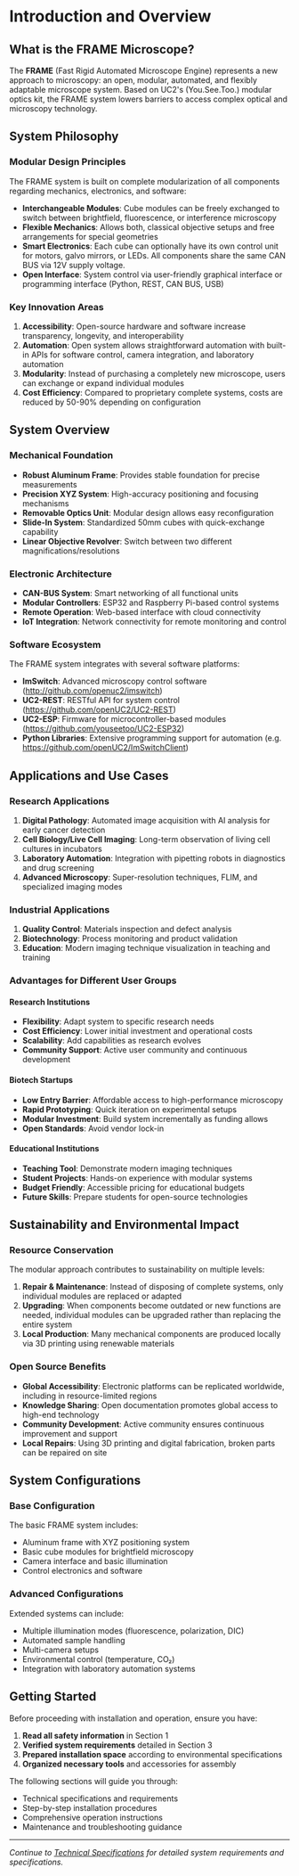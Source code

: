 # Introduction and Overview

## What is the FRAME Microscope?

The **FRAME** (Fast Rigid Automated Microscope Engine) represents a new approach to microscopy: an open, modular, automated, and flexibly adaptable microscope system. Based on UC2's (You.See.Too.) modular optics kit, the FRAME system lowers barriers to access complex optical and microscopy technology.

## System Philosophy

### Modular Design Principles

The FRAME system is built on complete modularization of all components regarding mechanics, electronics, and software:

- **Interchangeable Modules**: Cube modules can be freely exchanged to switch between brightfield, fluorescence, or interference microscopy
- **Flexible Mechanics**: Allows both, classical objective setups and free arrangements for special geometries
- **Smart Electronics**: Each cube can optionally have its own control unit for motors, galvo mirrors, or LEDs. All components share the same CAN BUS via 12V supply voltage.
- **Open Interface**: System control via user-friendly graphical interface or programming interface (Python, REST, CAN BUS, USB)


### Key Innovation Areas

1. **Accessibility**: Open-source hardware and software increase transparency, longevity, and interoperability
2. **Automation**: Open system allows straightforward automation with built-in APIs for software control, camera integration, and laboratory automation
3. **Modularity**: Instead of purchasing a completely new microscope, users can exchange or expand individual modules
4. **Cost Efficiency**: Compared to proprietary complete systems, costs are reduced by 50-90% depending on configuration

## System Overview

### Mechanical Foundation

- **Robust Aluminum Frame**: Provides stable foundation for precise measurements
- **Precision XYZ System**: High-accuracy positioning and focusing mechanisms
- **Removable Optics Unit**: Modular design allows easy reconfiguration
- **Slide-In System**: Standardized 50mm cubes with quick-exchange capability
- **Linear Objective Revolver**: Switch between two different magnifications/resolutions

### Electronic Architecture

- **CAN-BUS System**: Smart networking of all functional units
- **Modular Controllers**: ESP32 and Raspberry Pi-based control systems
- **Remote Operation**: Web-based interface with cloud connectivity
- **IoT Integration**: Network connectivity for remote monitoring and control

### Software Ecosystem

The FRAME system integrates with several software platforms:

- **ImSwitch**: Advanced microscopy control software (http://github.com/openuc2/imswitch)
- **UC2-REST**: RESTful API for system control (https://github.com/openUC2/UC2-REST)
- **UC2-ESP**: Firmware for microcontroller-based modules (https://github.com/youseetoo/UC2-ESP32)
- **Python Libraries**: Extensive programming support for automation (e.g. https://github.com/openUC2/ImSwitchClient)

## Applications and Use Cases

### Research Applications

1. **Digital Pathology**: Automated image acquisition with AI analysis for early cancer detection
2. **Cell Biology/Live Cell Imaging**: Long-term observation of living cell cultures in incubators
3. **Laboratory Automation**: Integration with pipetting robots in diagnostics and drug screening
4. **Advanced Microscopy**: Super-resolution techniques, FLIM, and specialized imaging modes

### Industrial Applications

1. **Quality Control**: Materials inspection and defect analysis
2. **Biotechnology**: Process monitoring and product validation
3. **Education**: Modern imaging technique visualization in teaching and training

### Advantages for Different User Groups

#### Research Institutions
- **Flexibility**: Adapt system to specific research needs
- **Cost Efficiency**: Lower initial investment and operational costs
- **Scalability**: Add capabilities as research evolves
- **Community Support**: Active user community and continuous development

#### Biotech Startups
- **Low Entry Barrier**: Affordable access to high-performance microscopy
- **Rapid Prototyping**: Quick iteration on experimental setups
- **Modular Investment**: Build system incrementally as funding allows
- **Open Standards**: Avoid vendor lock-in

#### Educational Institutions
- **Teaching Tool**: Demonstrate modern imaging techniques
- **Student Projects**: Hands-on experience with modular systems
- **Budget Friendly**: Accessible pricing for educational budgets
- **Future Skills**: Prepare students for open-source technologies

## Sustainability and Environmental Impact

### Resource Conservation

The modular approach contributes to sustainability on multiple levels:

1. **Repair & Maintenance**: Instead of disposing of complete systems, only individual modules are replaced or adapted
2. **Upgrading**: When components become outdated or new functions are needed, individual modules can be upgraded rather than replacing the entire system
3. **Local Production**: Many mechanical components are produced locally via 3D printing using renewable materials

### Open Source Benefits

- **Global Accessibility**: Electronic platforms can be replicated worldwide, including in resource-limited regions
- **Knowledge Sharing**: Open documentation promotes global access to high-end technology
- **Community Development**: Active community ensures continuous improvement and support
- **Local Repairs**: Using 3D printing and digital fabrication, broken parts can be repaired on site

## System Configurations

### Base Configuration

The basic FRAME system includes:
- Aluminum frame with XYZ positioning system
- Basic cube modules for brightfield microscopy
- Camera interface and basic illumination
- Control electronics and software

### Advanced Configurations

Extended systems can include:
- Multiple illumination modes (fluorescence, polarization, DIC)
- Automated sample handling
- Multi-camera setups
- Environmental control (temperature, CO₂)
- Integration with laboratory automation systems

## Getting Started

Before proceeding with installation and operation, ensure you have:

1. **Read all safety information** in Section 1
2. **Verified system requirements** detailed in Section 3
3. **Prepared installation space** according to environmental specifications
4. **Organized necessary tools** and accessories for assembly

The following sections will guide you through:
- Technical specifications and requirements
- Step-by-step installation procedures
- Comprehensive operation instructions
- Maintenance and troubleshooting guidance

---

*Continue to [Technical Specifications](./03_Technical_Specifications.md) for detailed system requirements and specifications.*
